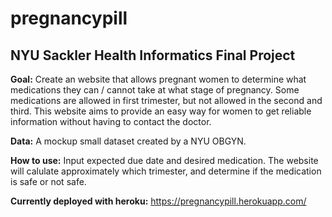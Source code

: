 # pregnancypill
## NYU Sackler Health Informatics Final Project

__Goal:__ Create an website that allows pregnant women to determine what medications they can / cannot take at what stage of pregnancy. Some medications are allowed in first trimester, but not allowed in the second and third. This website aims to provide an easy way for women to get reliable information without having to contact the doctor.

__Data:__ A mockup small dataset created by a NYU OBGYN. 

__How to use:__ Input expected due date and desired medication. The website will calulate approximately which trimester, and determine if the medication is safe or not safe.

__Currently deployed with heroku:__
https://pregnancypill.herokuapp.com/
